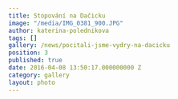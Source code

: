 ```yaml
---
title: Stopování na Dačicku
image: "/media/IMG_0381_900.JPG"
author: katerina-polednikova
tags: []
gallery: /news/pocitali-jsme-vydry-na-dacicku
position: 3
published: true
date: 2016-04-08 13:50:17.000000000 Z
category: gallery
layout: photo
---
```

